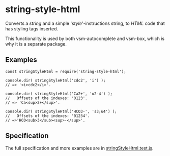 # string-style-html

Converts a *string* and a simple '*style*'-instructions string,
to *HTML* code that has styling tags inserted.

This functionality is used by both vsm-autocomplete and vsm-box,
which is why it is a separate package.


## Examples

```
const stringStyleHtml = require('string-style-html');

console.dir( stringStyleHtml('cdc2', 'i') );
// => '<i>cdc2</i>'.

console.dir( stringStyleHtml('Ca2+', 'u2-4') );
//   Offsets of the indexes: '0123'.
// => 'Ca<sup>2+</sup>'.

console.dir( stringStyleHtml('HCO3-', 's3;u4') );
//   Offsets of the indexes: '01234'.
// =>'HCO<sub>3</sub><sup>-</sup>'.
```


## Specification

The full specification and more examples are in
[stringStyleHtml.test.js](stringStyleHtml.test.js).
